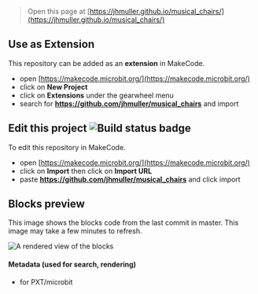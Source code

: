 
> Open this page at [https://jhmuller.github.io/musical_chairs/](https://jhmuller.github.io/musical_chairs/)

## Use as Extension

This repository can be added as an **extension** in MakeCode.

* open [https://makecode.microbit.org/](https://makecode.microbit.org/)
* click on **New Project**
* click on **Extensions** under the gearwheel menu
* search for **https://github.com/jhmuller/musical_chairs** and import

## Edit this project ![Build status badge](https://github.com/jhmuller/musical_chairs/workflows/MakeCode/badge.svg)

To edit this repository in MakeCode.

* open [https://makecode.microbit.org/](https://makecode.microbit.org/)
* click on **Import** then click on **Import URL**
* paste **https://github.com/jhmuller/musical_chairs** and click import

## Blocks preview

This image shows the blocks code from the last commit in master.
This image may take a few minutes to refresh.

![A rendered view of the blocks](https://github.com/jhmuller/musical_chairs/raw/master/.github/makecode/blocks.png)

#### Metadata (used for search, rendering)

* for PXT/microbit
<script src="https://makecode.com/gh-pages-embed.js"></script><script>makeCodeRender("{{ site.makecode.home_url }}", "{{ site.github.owner_name }}/{{ site.github.repository_name }}");</script>
